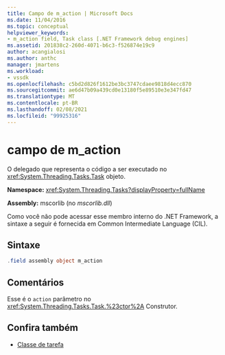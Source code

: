```yaml
---
title: Campo de m_action | Microsoft Docs
ms.date: 11/04/2016
ms.topic: conceptual
helpviewer_keywords:
- m_action field, Task class [.NET Framework debug engines]
ms.assetid: 201838c2-260d-4071-b6c3-f526874e19c9
author: acangialosi
ms.author: anthc
manager: jmartens
ms.workload:
- vssdk
ms.openlocfilehash: c5bd2d826f1612be3bc3747cdaee9818d4ecc870
ms.sourcegitcommit: ae6d47b09a439cd0e13180f5e89510e3e347fd47
ms.translationtype: MT
ms.contentlocale: pt-BR
ms.lasthandoff: 02/08/2021
ms.locfileid: "99925316"
---
```

# <a name="m_action-field"></a>campo de m_action
O delegado que representa o código a ser executado no <xref:System.Threading.Tasks.Task> objeto.

 **Namespace:** <xref:System.Threading.Tasks?displayProperty=fullName>

 **Assembly:** mscorlib (no *mscorlib.dll*)

 Como você não pode acessar esse membro interno do .NET Framework, a sintaxe a seguir é fornecida em Common Intermediate Language (CIL).

## <a name="syntax"></a>Sintaxe

```csharp
.field assembly object m_action
```

## <a name="remarks"></a>Comentários
 Esse é o `action` parâmetro no <xref:System.Threading.Tasks.Task.%23ctor%2A> Construtor.

## <a name="see-also"></a>Confira também
- [Classe de tarefa](../../extensibility/debugger/task-class-internal-members.md)
